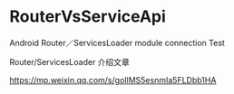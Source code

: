 # RouterVsServiceApi
Android Router／ServicesLoader   module  connection
Test


Router/ServicesLoader 介绍文章

https://mp.weixin.qq.com/s/goIlMS5esnmIa5FLDbb1HA